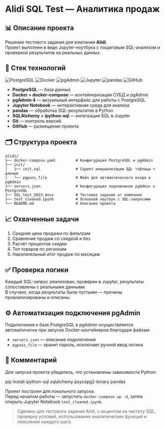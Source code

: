 # Alidi SQL Test — Аналитика продаж

## 📊 Описание проекта

Решение тестового задания для компании **Alidi**.  
Проект выполнен в виде Jupyter-ноутбука с пошаговым SQL-анализом и проверкой результатов на реальных данных.

## 🧩 Стек технологий

![PostgreSQL](https://img.shields.io/badge/PostgreSQL-336791?logo=postgresql&logoColor=white&style=flat)
![Docker](https://img.shields.io/badge/Docker-2496ED?logo=docker&logoColor=white&style=flat)
![pgAdmin](https://img.shields.io/badge/pgAdmin-336791?logo=postgresql&style=flat)
![Jupyter](https://img.shields.io/badge/Jupyter-F37626?logo=jupyter&logoColor=white&style=flat)
![pandas](https://img.shields.io/badge/pandas-150458?logo=pandas&logoColor=white&style=flat)
![GitHub](https://img.shields.io/badge/GitHub-181717?logo=github&logoColor=white&style=flat)

- **PostgreSQL** — база данных  
- **Docker + docker-compose** — контейнеризация СУБД и pgAdmin  
- **pgAdmin 4** — визуальный интерфейс для работы с PostgreSQL  
- **Jupyter Notebook** — интерактивная среда для анализа  
- **pandas** — обработка SQL-результатов в Python  
- **SQLAlchemy + ipython-sql** — интеграция SQL в Jupyter  
- **Git** — контроль версий  
- **GitHub** — размещение проекта

## 🗂️ Структура проекта

```
alidi/
├── docker-compose.yaml         # Конфигурация PostgreSQL и pgAdmin
├── init/
│   ├── init.sql                # Скрипт инициализации БД: таблицы + данные
│   └── pgpass_file             # Файл для автоматического входа в pgAdmin
├── servers.json                # Конфигурация подключения pgAdmin к PostgreSQL
├── SQL_test_2023.docx          # Тестовое задание от компании
├── test_cleaned.ipynb          # Основной ноутбук с SQL-запросами
└── README.md                   # Описание проекта
```

## 📈 Охваченные задачи

1. Средняя цена продажи по фильтрам  
2. Сравнение продаж со скидкой и без  
3. Расчёт процентов скидки  
4. Топ товаров по регионам  
5. Накопительный итог продаж по месяцам

## ✅ Проверка логики

Каждый SQL-запрос реализован, проверен в Jupyter, результаты сопоставлены с реальными данными.  
В случаях, когда результаты были пустыми — причины проанализированы и описаны.

## ⚙️ Автоматизация подключения pgAdmin

Подключение к базе PostgreSQL в pgAdmin осуществляется автоматически при запуске Docker-контейнеров благодаря файлам:
- `servers.json` — описание подключения
- `pgpass_file` — хранит пароль, исключает ручной ввод логина

## 📎 Комментарий


Для запуска проекта убедитесь, что установлены зависимости Python:

pip install ipython-sql sqlalchemy psycopg2-binary pandas


Проект построен для локального запуска.  
Перед началом работы — запустить `docker-compose up -d`, затем открыть Jupyter Notebook `test_cleaned.ipynb`.

> Сделано для тестового задания Alidi, с акцентом на чистоту SQL, проверку условий, использование аналитических функций и пояснение каждого шага.
